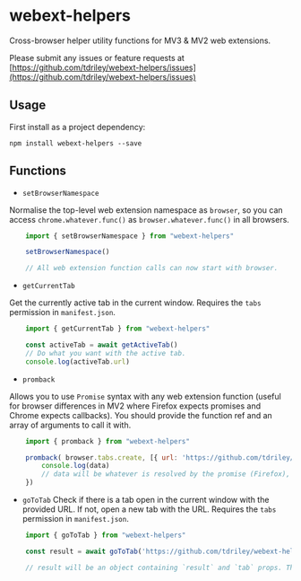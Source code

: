 # webext-helpers
Cross-browser helper utility functions for MV3 & MV2 web extensions.

Please submit any issues or feature requests at [https://github.com/tdriley/webext-helpers/issues](https://github.com/tdriley/webext-helpers/issues)

## Usage
First install as a project dependency: 

```npm install webext-helpers --save```

## Functions
 - `setBrowserNamespace`

Normalise the top-level web extension namespace as `browser`, so you can access `chrome.whatever.func()` as `browser.whatever.func()` in all browsers.

```javascript
    import { setBrowserNamespace } from "webext-helpers"

    setBrowserNamespace()

    // All web extension function calls can now start with browser.
```

 - `getCurrentTab`

Get the currently active tab in the current window. Requires the `tabs` permission in `manifest.json`.

```javascript
    import { getCurrentTab } from "webext-helpers"

    const activeTab = await getActiveTab()
    // Do what you want with the active tab.
    console.log(activeTab.url)
```

 - `promback`

Allows you to use `Promise` syntax with any web extension function (useful for browser differences in MV2 where Firefox expects promises and Chrome expects callbacks). You should provide the function ref and an array of arguments to call it with.

```javascript
    import { promback } from "webext-helpers"

    promback( browser.tabs.create, [{ url: 'https://github.com/tdriley/webext-helpers#readme' }]).then(data=> {
        console.log(data)
        // data will be whatever is resolved by the promise (Firefox), or whatever is provided to the callback func (Chrome).
    })
```

 - `goToTab`
Check if there is a tab open in the current window with the provided URL. If not, open a new tab with the URL. Requires the `tabs` permission in `manifest.json`.

```javascript
    import { goToTab } from "webext-helpers"

    const result = await goToTab('https://github.com/tdriley/webext-helpers#readme')

    // result will be an object containing `result` and `tab` props. The `result` prop will be "switched" if the tab was switched, or "opened" if the tab was opened. The `tab` prop will be the tab object of the tab that was switched to or opened.
```
